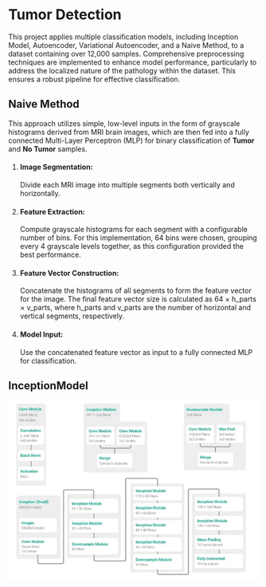 # Tumor Detection
This project applies multiple classification models, including Inception Model,
Autoencoder, Variational Autoencoder, and a Naive Method, to a dataset containing
over 12,000 samples. Comprehensive preprocessing techniques are implemented to enhance
model performance, particularly to address the localized nature of the pathology within
the dataset. This ensures a robust pipeline for effective classification.

## Naive Method
This approach utilizes simple, low-level inputs in the form of grayscale histograms derived
from MRI brain images, which are then fed into a fully connected Multi-Layer Perceptron (MLP)
for binary classification of **Tumor** and **No Tumor** samples.

1. #### Image Segmentation:
    Divide each MRI image into multiple segments both vertically and horizontally.

2. #### Feature Extraction:
    Compute grayscale histograms for each segment with a configurable number of bins.
For this implementation, 64 bins were chosen, grouping every 4 grayscale levels together,
as this configuration provided the best performance.

3. #### Feature Vector Construction:
    Concatenate the histograms of all segments to form the feature vector for the image.
The final feature vector size is calculated as 64 × h_parts × v_parts, where h_parts 
and v_parts are the number of horizontal and vertical segments, respectively.

4. #### Model Input:
    Use the concatenated feature vector as input to a fully connected MLP for classification.

## InceptionModel
![alt text](InceptionModel.png)